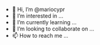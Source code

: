 - 👋 Hi, I’m @mariocypr
- 👀 I’m interested in ...
- 🌱 I’m currently learning ...
- 💞️ I’m looking to collaborate on ...
- 📫 How to reach me ...

<!---
mariocypr/mariocypr is a ✨ special ✨ repository because its `README.md` (this file) appears on your GitHub profile.
You can click the Preview link to take a look at your changes.
--->
